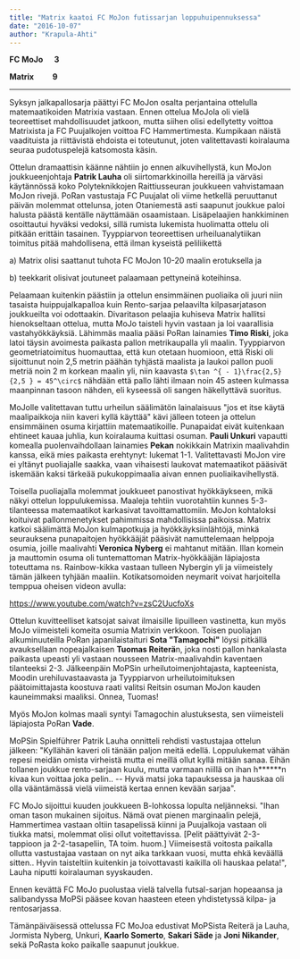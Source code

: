```yaml
---
title: "Matrix kaatoi FC MoJon futissarjan loppuhuipennuksessa"
date: "2016-10-07"
author: "Krapula-Ahti"
---
```


**FC MoJo      3**

**Matrix          9**

* * *

Syksyn jalkapallosarja päättyi FC MoJon osalta perjantaina ottelulla matemaatikoiden Matrixia vastaan. Ennen ottelua MoJola oli vielä teoreettiset mahdollisuudet jatkoon, mutta siihen olisi edellytetty voittoa Matrixista ja FC Puujalkojen voittoa FC Hammertimesta. Kumpikaan näistä vaadituista ja riittävistä ehdoista ei toteutunut, joten valitettavasti koiralauma seuraa pudotuspelejä katsomosta käsin.

Ottelun dramaattisin käänne nähtiin jo ennen alkuvihellystä, kun MoJon joukkueenjohtaja **Patrik Lauha** oli siirtomarkkinoilla hereillä ja värväsi käytännössä koko Polyteknikkojen Raittiusseuran joukkueen vahvistamaan MoJon rivejä. PoRan vastustaja FC Puujalat oli viime hetkellä peruuttanut päivän molemmat ottelunsa, joten Otaniemestä asti saapunut joukkue paloi halusta päästä kentälle näyttämään osaamistaan. Lisäpelaajien hankkiminen osoittautui hyväksi vedoksi, sillä rumista lukemista huolimatta ottelu oli pitkään erittäin tasainen. Tyyppiarvon teoreettisen urheiluanalytiikan toimitus pitää mahdollisena, että ilman kyseistä peliliikettä

a) Matrix olisi saattanut tuhota FC MoJon 10-20 maalin erotuksella ja

b) teekkarit olisivat joutuneet palaamaan pettyneinä koteihinsa.

Pelaamaan kuitenkin päästiin ja ottelun ensimmäinen puoliaika oli juuri niin tasaista huippujalkapalloa kuin Rento-sarjaa pelaavilta kilpasarjatason joukkueilta voi odottaakin. Divaritason pelaajia kuhiseva Matrix hallitsi hienokseltaan ottelua, mutta MoJo taisteli hyvin vastaan ja loi vaarallisia vastahyökkäyksiä. Lähimmäs maalia pääsi PoRan lainamies **Timo Riski**, joka latoi täysin avoimesta paikasta pallon metrikaupalla yli maalin. Tyyppiarvon geometriatoimitus huomauttaa, että kun otetaan huomioon, että Riski oli sijoittunut noin 2,5 metrin päähän tyhjästä maalista ja laukoi pallon puoli metriä noin 2 m korkean maalin yli, niin kaavasta `$\tan ^{ - 1}\frac{2,5}{2,5 } = 45^\circ$` nähdään että pallo lähti ilmaan noin 45 asteen kulmassa maanpinnan tasoon nähden, eli kyseessä oli sangen häkellyttävä suoritus.

MoJolle valitettavan tuttu urheilun säälimätön lainalaisuus "jos et itse käytä maalipaikkoja niin kaveri kyllä käyttää" kävi jälleen toteen ja ottelun ensimmäinen osuma kirjattiin matemaatikoille. Punapaidat eivät kuitenkaan ehtineet kauaa juhlia, kun koiralauma kuittasi osuman. **Pauli Unkuri** vapautti komealla puolenvaihdollaan lainamies **Pekan** nokikkain Matrixin maalivahdin kanssa, eikä mies paikasta erehtynyt: lukemat 1-1. Valitettavasti MoJon vire ei yltänyt puoliajalle saakka, vaan vihaisesti laukovat matemaatikot pääsivät iskemään kaksi tärkeää pukukoppimaalia aivan ennen puoliaikavihellystä.

Toisella puoliajalla molemmat joukkueet panostivat hyökkäykseen, mikä näkyi ottelun loppulukemissa. Maaleja tehtiin vuorotahtiin kunnes 5-3- tilanteessa matemaatikot karkasivat tavoittamattomiin. MoJon kohtaloksi koituivat pallonmenetykset pahimmissa mahdollisissa paikoissa. Matrix katkoi säälimättä MoJon kulmapotkuja ja hyökkäyksiinlähtöjä, minkä seurauksena punapaitojen hyökkääjät pääsivät namuttelemaan helppoja osumia, joille maalivahti **Veronica Nyberg** ei mahtanut mitään. Illan komein ja mauttomin osuma oli tuntemattoman Matrix-hyökkääjän läpiajosta toteuttama ns. Rainbow-kikka vastaan tulleen Nybergin yli ja viimeistely tämän jälkeen tyhjään maaliin. Kotikatsomoiden neymarit voivat harjoitella temppua oheisen videon avulla:

https://www.youtube.com/watch?v=zsC2UucfoXs

Ottelun kuvitteelliset katsojat saivat ilmaisille lipuilleen vastinetta, kun myös MoJo viimeisteli komeita osumia Matrixin verkkoon. Toisen puoliajan alkuminuuteilla PoRan japanilaistaituri **Sota "Tamagochi"** löysi pitkällä avauksellaan nopeajalkaisen **Tuomas Reiterä**n, joka nosti pallon hankalasta paikasta upeasti yli vastaan nousseen Matrix-maalivahdin kaventaen tilanteeksi 2-3. Jälkeenpäin MoPSin urheilutoimenjohtajasta, kapteenista, Moodin urehiluvastaavasta ja Tyyppiarvon urheilutoimituksen päätoimittajasta koostuva raati valitsi Reitsin osuman MoJon kauden kauneimmaksi maaliksi. Onnea, Tuomas!

Myös MoJon kolmas maali syntyi Tamagochin alustuksesta, sen viimeisteli läpiajosta PoRan **Vade**.

<!-- \[caption id="" align="alignnone" width="218"\]![Tuomas Reiterä teki FC MoJon syyskauden komeimman maalin.](http://gdurl.com/vzTz) Tuomas Reiterä teki FC MoJon syyskauden komeimman maalin.\[/caption\] -->

MoPSin Spielführer Patrik Lauha onnitteli rehdisti vastustajaa ottelun jälkeen: "Kyllähän kaveri oli tänään paljon meitä edellä. Loppulukemat vähän repesi meidän omista virheistä mutta ei meillä ollut kyllä mitään sanaa. Eihän tollanen joukkue rento-sarjaan kuulu, mutta varmaan niillä on ihan h\*\*\*\*\*\*n kivaa kun voittaa joka pelin.. -- Hyvä matsi joka tapauksessa ja hauskaa oli olla vääntämässä vielä viimeistä kertaa ennen kevään sarjaa".

FC MoJo sijoittui kuuden joukkueen B-lohkossa lopulta neljänneksi. "Ihan oman tason mukainen sijoitus. Nämä ovat pienen marginaalin pelejä, Hammertimea vastaan oltiin tasapelissä kiinni ja Puujalkoja vastaan oli tiukka matsi, molemmat olisi ollut voitettavissa. \[Pelit päättyivät 2-3-tappioon ja 2-2-tasapeliin, TA toim. huom.\] Viimeisestä voitosta paikalla ollutta vastustajaa vastaan on nyt aika tarkkaan vuosi, mutta ehkä keväällä sitten.. Hyvin taisteltiin kuitenkin ja toivottavasti kaikilla oli hauskaa pelata!", Lauha niputti koiralauman syyskauden.

Ennen kevättä FC MoJo puolustaa vielä talvella futsal-sarjan hopeaansa ja salibandyssa MoPSi pääsee kovan haasteen eteen yhdistetyssä kilpa- ja rentosarjassa.

Tämänpäiväisessä ottelussa FC MoJoa edustivat MoPSista Reiterä ja Lauha, Jormista Nyberg, Unkuri, **Kaarlo Somerto**, **Sakari Säde** ja **Joni Nikander**, sekä PoRasta koko paikalle saapunut joukkue.
